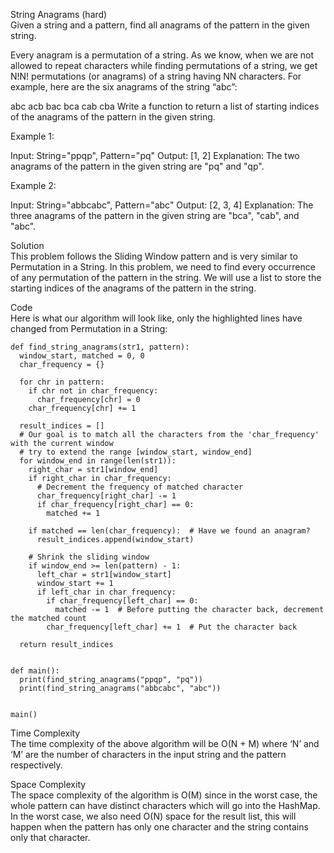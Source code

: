 String Anagrams (hard) \
Given a string and a pattern, find all anagrams of the pattern in the given string.

Every anagram is a permutation of a string. As we know, when we are not allowed to repeat characters while finding permutations of a string, we get N!N! permutations (or anagrams) of a string having NN characters. For example, here are the six anagrams of the string “abc”:

abc
acb
bac
bca
cab
cba
Write a function to return a list of starting indices of the anagrams of the pattern in the given string.

Example 1:

Input: String="ppqp", Pattern="pq"
Output: [1, 2]
Explanation: The two anagrams of the pattern in the given string are "pq" and "qp".

Example 2:

Input: String="abbcabc", Pattern="abc"
Output: [2, 3, 4]
Explanation: The three anagrams of the pattern in the given string are "bca", "cab", and "abc".

Solution \
This problem follows the Sliding Window pattern and is very similar to Permutation in a String. In this problem, we need to find every occurrence of any permutation of the pattern in the string. We will use a list to store the starting indices of the anagrams of the pattern in the string.

Code \
Here is what our algorithm will look like, only the highlighted lines have changed from Permutation in a String:
```
def find_string_anagrams(str1, pattern):
  window_start, matched = 0, 0
  char_frequency = {}

  for chr in pattern:
    if chr not in char_frequency:
      char_frequency[chr] = 0
    char_frequency[chr] += 1

  result_indices = []
  # Our goal is to match all the characters from the 'char_frequency' with the current window
  # try to extend the range [window_start, window_end]
  for window_end in range(len(str1)):
    right_char = str1[window_end]
    if right_char in char_frequency:
      # Decrement the frequency of matched character
      char_frequency[right_char] -= 1
      if char_frequency[right_char] == 0:
        matched += 1

    if matched == len(char_frequency):  # Have we found an anagram?
      result_indices.append(window_start)

    # Shrink the sliding window
    if window_end >= len(pattern) - 1:
      left_char = str1[window_start]
      window_start += 1
      if left_char in char_frequency:
        if char_frequency[left_char] == 0:
          matched -= 1  # Before putting the character back, decrement the matched count
        char_frequency[left_char] += 1  # Put the character back

  return result_indices


def main():
  print(find_string_anagrams("ppqp", "pq"))
  print(find_string_anagrams("abbcabc", "abc"))


main()
```

Time Complexity \
The time complexity of the above algorithm will be O(N + M) where ‘N’ and ‘M’ are the number of characters in the input string and the pattern respectively.

Space Complexity \
The space complexity of the algorithm is O(M) since in the worst case, the whole pattern can have distinct characters which will go into the HashMap. In the worst case, we also need O(N) space for the result list, this will happen when the pattern has only one character and the string contains only that character.